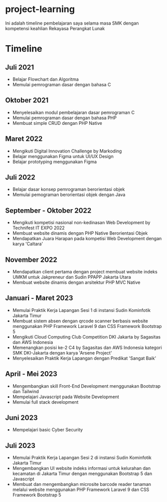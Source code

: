 # project-learning
Ini adalah timeline pembelajaran saya selama masa SMK dengan kompetensi keahlian Rekayasa Perangkat Lunak

# Timeline

## Juli 2021
- Belajar Flowchart dan Algoritma
- Memulai pemrograman dasar dengan bahasa C

## Oktober 2021
- Menyelesaikan modul pembelajaran dasar pemrograman C
- Memulai pemrograman dasar dengan bahasa PHP
- Membuat simple CRUD dengan PHP Native

## Maret 2022
- Mengikuti Digital Innovation Challenge by Markoding
- Belajar menggunakan Figma untuk UI/UX Design
- Belajar prototyping menggunakan Figma

## Juli 2022
- Belajar dasar konsep pemrograman berorientasi objek
- Memulai pemograman berorientasi objek dengan Java

## September - Oktober 2022
- Mengikuti kompetisi nasional non-kedinasan Web Development by Technifest IT EXPO 2022
- Membuat website dinamis dengan PHP Native Berorientasi Objek
- Mendapatkan Juara Harapan pada kompetisi Web Development dengan karya 'Caltara'

## November 2022
- Mendapatkan client pertama dengan project membuat website indeks UMKM untuk Jakpreneur dan Sudin PPAPP Jakarta Utara
- Membuat website dinamis dengan arsitektur PHP MVC Native

## Januari - Maret 2023
- Memulai Praktik Kerja Lapangan Sesi 1 di instansi Sudin Kominfotik Jakarta Timur
- Membuat sistem absen dengan qrcode scanner berbasis website menggunakan PHP Framework Laravel 9 dan CSS Framework Bootstrap 5
- Mengikuti Cloud Computing Club Competition DKI Jakarta by Sagasitas dan AWS Indonesia
- Memenangkan posisi ke-2 C4 by Sagasitas dan AWS Indonesia kategori SMK DKI-Jakarta dengan karya 'Arsene Project'
- Menyelesaikan Praktik Kerja Lapangan dengan Predikat 'Sangat Baik'

## April - Mei 2023
- Mengembangkan skill Front-End Development menggunakan Bootstrap dan Tailwind
- Mempelajari Javascript pada Website Development
- Memulai full stack development

## Juni 2023
- Mempelajari basic Cyber Security

## Juli 2023
- Memulai Praktik Kerja Lapangan Sesi 2 di instansi Sudin Kominfotik Jakarta Timur
- Mengembangkan UI website indeks informasi untuk kelurahan dan kecamatan di Jakarta Timur dengan menggunakan Bootstrap 5 dan Javascript
- Membuat dan mengembangkan microsite barcode reader tanaman melalui website menggunakan PHP Framework Laravel 9 dan CSS Framework Bootstrap 5
